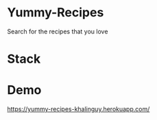 # Yummy-Recipes
Search for the recipes that you love

# Stack

# Demo
https://yummy-recipes-khalinguy.herokuapp.com/
